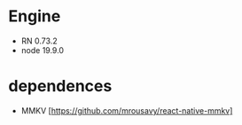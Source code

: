 # Engine
- RN 0.73.2
- node 19.9.0

# dependences
- MMKV [https://github.com/mrousavy/react-native-mmkv]